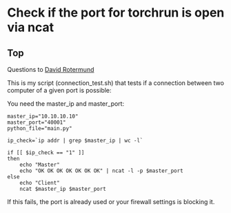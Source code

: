 # Check if the port for torchrun is open via ncat

## Top

Questions to [David Rotermund](mailto:davrot@uni-bremen.de)


This is my script (connection_test.sh) that tests if a connection between two computer of a given port is possible: 

You need the master_ip and master_port: 

```shell
master_ip="10.10.10.10"
master_port="40001"
python_file="main.py"

ip_check=`ip addr | grep $master_ip | wc -l`

if [[ $ip_check == "1" ]]
then
    echo "Master"
    echo "OK OK OK OK OK OK OK" | ncat -l -p $master_port
else
    echo "Client"
    ncat $master_ip $master_port
```

If this fails, the port is already used or your firewall settings is blocking it. 

